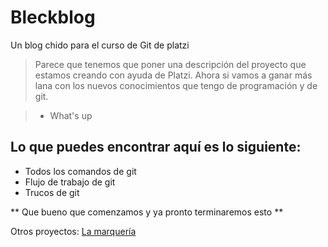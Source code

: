 # Bleckblog
Un blog chido para el curso de Git de platzi
> Parece que tenemos que poner una descripción del proyecto que estamos creando con ayuda de Platzi. Ahora si vamos a ganar más lana con los nuevos conocimientos que tengo de programación y de git.

> - What's up

## Lo que puedes encontrar aquí es lo siguiente:
* Todos los comandos de git
* Flujo de trabajo de git
* Trucos de git

** Que bueno que comenzamos y ya pronto terminaremos esto **

Otros proyectos: [La marquería](https://github.com/bleckops/lamarqueria "**La marquería**")
